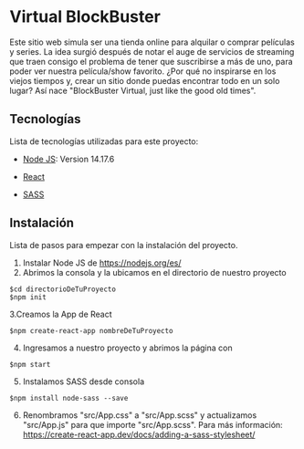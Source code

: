 # Virtual BlockBuster
Este sitio web simula ser una tienda online para alquilar o comprar películas y series.
La idea surgió después de notar el auge de servicios de streaming que traen consigo el problema de tener que suscribirse a más de uno, para poder ver nuestra película/show favorito.
¿Por qué no inspirarse en los viejos tiempos y, crear un sitio donde puedas encontrar todo en un solo lugar? Así nace "BlockBuster Virtual, just like the good old times".
 
## Tecnologías

Lista de tecnologías utilizadas para este proyecto:

- [Node JS](https://nodejs.org/es/): Version 14.17.6

- [React](https://es.reactjs.org/)

- [SASS](https://sass-lang.com/)

## Instalación

Lista de pasos para empezar con la instalación del proyecto.

1. Instalar Node JS de https://nodejs.org/es/
2. Abrimos la consola y la ubicamos en el directorio de nuestro proyecto
```
$cd directorioDeTuProyecto
$npm init
```
3.Creamos la App de React
```
$npm create-react-app nombreDeTuProyecto
```
4. Ingresamos a nuestro proyecto y abrimos la página con
```
$npm start
```
5. Instalamos SASS desde consola
```
$npm install node-sass --save
```
6. Renombramos "src/App.css" a "src/App.scss" y actualizamos "src/App.js" para que importe "src/App.scss". Para más información: https://create-react-app.dev/docs/adding-a-sass-stylesheet/

